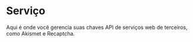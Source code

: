 # Serviço

Aqui é onde você gerencia suas chaves API de serviços web de terceiros, como Akismet e Recaptcha.